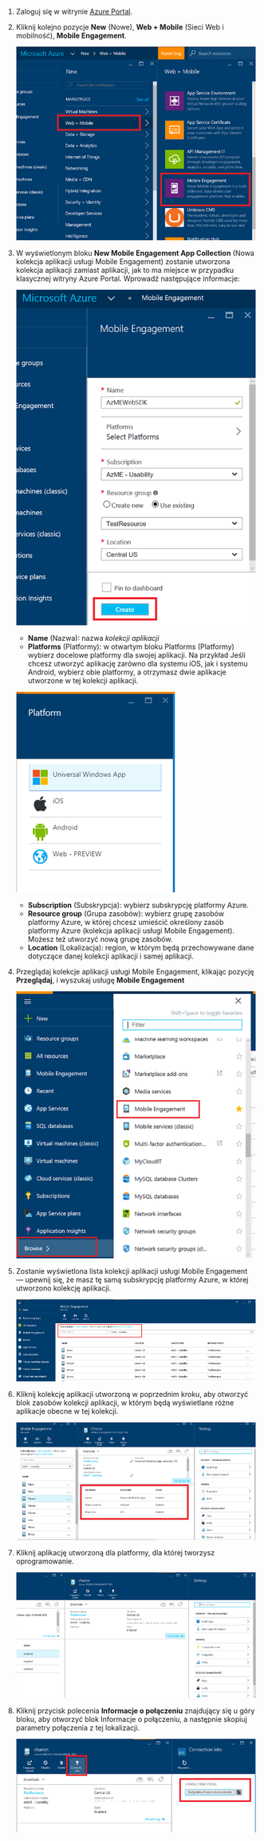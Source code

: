 1. Zaloguj się w witrynie [Azure Portal](https://portal.azure.com).

2. Kliknij kolejno pozycje **New** (Nowe), **Web + Mobile** (Sieci Web i mobilność), **Mobile Engagement**.

    ![](./media/mobile-engagement-create-app-in-portal-new/browse-azme-extension.png)

3. W wyświetlonym bloku **New Mobile Engagement App Collection** (Nowa kolekcja aplikacji usługi Mobile Engagement) zostanie utworzona kolekcja aplikacji zamiast aplikacji, jak to ma miejsce w przypadku klasycznej witryny Azure Portal. Wprowadź następujące informacje:

    ![](./media/mobile-engagement-create-app-in-portal-new/new-azme-app.png)

    - **Name** (Nazwa): nazwa *kolekcji aplikacji* 
    - **Platforms** (Platformy): w otwartym bloku Platforms (Platformy) wybierz docelowe platformy dla swojej aplikacji. Na przykład Jeśli chcesz utworzyć aplikację zarówno dla systemu iOS, jak i systemu Android, wybierz obie platformy, a otrzymasz dwie aplikacje utworzone w tej kolekcji aplikacji. 

    ![](./media/mobile-engagement-create-app-in-portal-new/choose-platform.png)

    - **Subscription** (Subskrypcja): wybierz subskrypcję platformy Azure. 
    - **Resource group** (Grupa zasobów): wybierz grupę zasobów platformy Azure, w której chcesz umieścić określony zasób platformy Azure (kolekcja aplikacji usługi Mobile Engagement). Możesz też utworzyć nową grupę zasobów.  
    - **Location** (Lokalizacja): region, w którym będą przechowywane dane dotyczące danej kolekcji aplikacji i samej aplikacji.

5. Przeglądaj kolekcje aplikacji usługi Mobile Engagement, klikając pozycję **Przeglądaj**, i wyszukaj usługę **Mobile Engagement**

    ![](./media/mobile-engagement-create-app-in-portal-new/browse-mobile-engagement-menu.png)

6. Zostanie wyświetlona lista kolekcji aplikacji usługi Mobile Engagement — upewnij się, że masz tę samą subskrypcję platformy Azure, w której utworzono kolekcję aplikacji.

    ![](./media/mobile-engagement-create-app-in-portal-new/browse-mobile-engagement.png)

7. Kliknij kolekcję aplikacji utworzoną w poprzednim kroku, aby otworzyć blok zasobów kolekcji aplikacji, w którym będą wyświetlane różne aplikacje obecne w tej kolekcji. 

    ![](./media/mobile-engagement-create-app-in-portal-new/mobile-engagement-app-collection.png)

8. Kliknij aplikację utworzoną dla platformy, dla której tworzysz oprogramowanie. 

    ![](./media/mobile-engagement-create-app-in-portal-new/mobile-engagement-app.png)

9. Kliknij przycisk polecenia **Informacje o połączeniu** znajdujący się u góry bloku, aby otworzyć blok Informacje o połączeniu, a następnie skopiuj parametry połączenia z tej lokalizacji. 

    ![](./media/mobile-engagement-create-app-in-portal-new/app-connection-info.png)


<!--HONumber=Sep16_HO3-->


